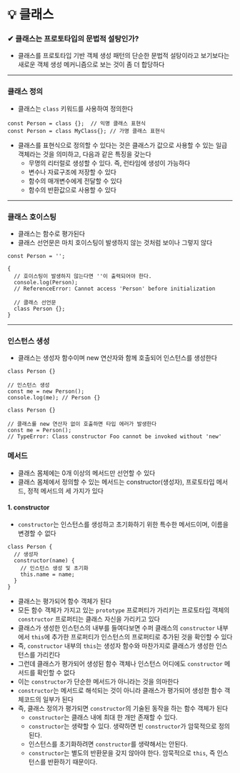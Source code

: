 # 💡 클래스

### ✔ 클래스는 프로토타입의 문법적 설탕인가?
- 클래스를 프로토타입 기반 객체 생성 패턴의 단순한 문법적 설탕이라고 보기보다는 새로운 객체 생성 메커니즘으로 보는 것이 좀 더 합당하다
---

### 클래스 정의
- 클래스는 `class` 키워드를 사용하여 정의한다
```
const Person = class {};  // 익명 클래스 표현식
const Person = class MyClass{}; // 가명 클래스 표현식
```
- 클래스를 표현식으로 정의할 수 있다는 것은 클래스가 값으로 사용할 수 있는 일급 객체라는 것을 의미하고, 다음과 같은 특징을 갖는다
  - 무명의 리터럴로 생성할 수 있다. 즉, 런타임에 생성이 가능하다
  - 변수나 자료구조에 저장할 수 있다
  - 함수의 매개변수에게 전달할 수 있다
  - 함수의 반환값으로 사용할 수 있다
---

### 클래스 호이스팅
- 클래스는 함수로 평가된다
- 클래스 선언문은 마치 호이스팅이 발생하지 않는 것처럼 보이나 그렇지 않다
```
const Person = '';

{
  // 호이스팅이 발생하지 않는다면 ''이 출력되어야 한다.
  console.log(Person); 
  // ReferenceError: Cannot access 'Person' before initialization
  
  // 클래스 선언문
  class Person {};
}
```
---

### 인스턴스 생성
- 클래스는 생성자 함수이며 new 연산자와 함께 호출되어 인스턴스를 생성한다
```
class Person {}

// 인스턴스 생성
const me = new Person();
console.log(me); // Person {}

class Person {}

// 클래스를 new 연산자 없이 호출하면 타입 에러가 발생한다
const me = Person();
// TypeError: Class constructor Foo cannot be invoked without 'new'
```

### 메서드
- 클래스 몸체에는 0개 이상의 메서드만 선언할 수 있다
- 클래스 몸체에서 정의할 수 있는 메서드는 constructor(생성자), 프로토타입 메서드, 정적 메서드의 세 가지가 있다

#### 1. constructor
- `constructor`는 인스턴스를 생성하고 초기화하기 위한 특수한 메서드이며, 이름을 변경할 수 없다
```
class Person {
  // 생성자
  constructor(name) {
    // 인스턴스 생성 및 초기화
    this.name = name;
  }
}
```
- 클래스는 평가되어 함수 객체가 된다
- 모든 함수 객체가 가지고 있는 `prototype` 프로퍼티가 가리키는 프로토타입 객체의 `constructor` 프로퍼티는 클래스 자신을 가리키고 있다<br>
- 클래스가 생성한 인스턴스의 내부를 들여다보면 수퍼 클래스의 `constructor` 내부에서 `this`에 추가한 프로퍼티가 인스턴스의 프로퍼티로 추가된 것을 확인할 수 있다
- 즉, `constructor` 내부의 `this`는 생성자 함수와 마찬가지로 클래스가 생성한 인스턴스를 가리킨다<br>
- 그런데 클래스가 평가되어 생성된 함수 객체나 인스턴스 어디에도 `constructor` 메서드를 확인할 수 없다
- 이는 `constructor`가 단순한 메서드가 아니라는 것을 의마한다
- `constructor`는 메서드로 해석되는 것이 아니라 클래스가 평가되어 생성한 함수 객체코드의 일부가 된다
- 즉, 클래스 정의가 평가되면 `constructor`의 기술된 동작을 하는 함수 객체가 된다
  - `constructor`는 클래스 내에 최대 한 개만 존재할 수 있다.
  - `constructor`는 생략할 수 있다. 생략하면 빈 `constructor`가 암묵적으로 정의된다.
  - 인스턴스를 초기화하려면 `constructor`를 생략해서는 안된다.
  - `constructor`는 별도의 반환문을 갖지 않아야 한다. 암묵적으로 `this`, 즉 인스턴스를 반환하기 때문이다.